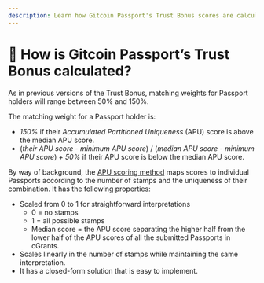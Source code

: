 ```yaml
---
description: Learn how Gitcoin Passport's Trust Bonus scores are calculated.
---
```


# 🤔 How is Gitcoin Passport’s Trust Bonus calculated?

As in previous versions of the Trust Bonus, matching weights for Passport holders will range between 50% and 150%.

The matching weight for a Passport holder is:

* _150%_ if their _Accumulated Partitioned Uniqueness_ (APU) score is above the median APU score.
* (_their APU score - minimum APU score_) / (_median APU score - minimum APU score_) _+ 50%_ if their APU score is below the median APU score.

By way of background, the [APU scoring method](https://docs.google.com/presentation/d/1h4\_hJdawGlf8VeJhdhJ5LKZfUh6PrBD\_0lLoDe7jwCM/edit?usp=sharing) maps scores to individual Passports according to the number of stamps and the uniqueness of their combination. It has the following properties:

* Scaled from 0 to 1 for straightforward interpretations
  * 0 = no stamps
  * 1 = all possible stamps
  * Median score = the APU score separating the higher half from the lower half of the APU scores of all the submitted Passports in cGrants.
* Scales linearly in the number of stamps while maintaining the same interpretation.
* It has a closed-form solution that is easy to implement.
